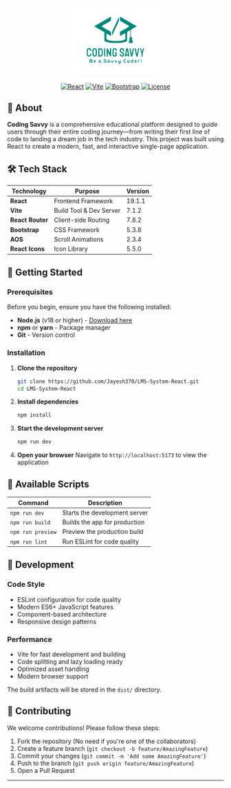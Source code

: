<div align="center">
  <img src="src/assets/Final_Logo.png" alt="Coding Savvy Logo" width="200"/>
  
  [![React](https://img.shields.io/badge/React-19.1.1-61DAFB?style=for-the-badge&logo=react&logoColor=white)](https://reactjs.org/)
  [![Vite](https://img.shields.io/badge/Vite-7.1.2-646CFF?style=for-the-badge&logo=vite&logoColor=white)](https://vitejs.dev/)
  [![Bootstrap](https://img.shields.io/badge/Bootstrap-5.3.8-7952B3?style=for-the-badge&logo=bootstrap&logoColor=white)](https://getbootstrap.com/)
  [![License](https://img.shields.io/badge/License-MIT-green.svg?style=for-the-badge)](LICENSE)
</div>

## 📖 About

**Coding Savvy** is a comprehensive educational platform designed to guide users through their entire coding journey—from writing their first line of code to landing a dream job in the tech industry. This project was built using React to create a modern, fast, and interactive single-page application.


## 🛠️ Tech Stack

| Technology | Purpose | Version |
|------------|---------|---------|
| **React** | Frontend Framework | 19.1.1 |
| **Vite** | Build Tool & Dev Server | 7.1.2 |
| **React Router** | Client-side Routing | 7.8.2 |
| **Bootstrap** | CSS Framework | 5.3.8 |
| **AOS** | Scroll Animations | 2.3.4 |
| **React Icons** | Icon Library | 5.5.0 |

## 🚀 Getting Started

### Prerequisites

Before you begin, ensure you have the following installed:

- **Node.js** (v18 or higher) - [Download here](https://nodejs.org/)
- **npm** or **yarn** - Package manager
- **Git** - Version control

### Installation

1. **Clone the repository**
   ```bash
   git clone https://github.com/Jayesh370/LMS-System-React.git
   cd LMS-System-React
   ```

2. **Install dependencies**
   ```bash
   npm install
   ```

3. **Start the development server**
   ```bash
   npm run dev
   ```

4. **Open your browser**
   Navigate to `http://localhost:5173` to view the application

## 📜 Available Scripts

| Command | Description |
|---------|-------------|
| `npm run dev` | Starts the development server |
| `npm run build` | Builds the app for production |
| `npm run preview` | Preview the production build |
| `npm run lint` | Run ESLint for code quality |


## 🔧 Development

### Code Style
- ESLint configuration for code quality
- Modern ES6+ JavaScript features
- Component-based architecture
- Responsive design patterns

### Performance
- Vite for fast development and building
- Code splitting and lazy loading ready
- Optimized asset handling
- Modern browser support

The build artifacts will be stored in the `dist/` directory.

## 🤝 Contributing

We welcome contributions! Please follow these steps:

1. Fork the repository (No need if you're one of the collaborators)
2. Create a feature branch (`git checkout -b feature/AmazingFeature`)
3. Commit your changes (`git commit -m 'Add some AmazingFeature'`)
4. Push to the branch (`git push origin feature/AmazingFeature`)
5. Open a Pull Request
---


